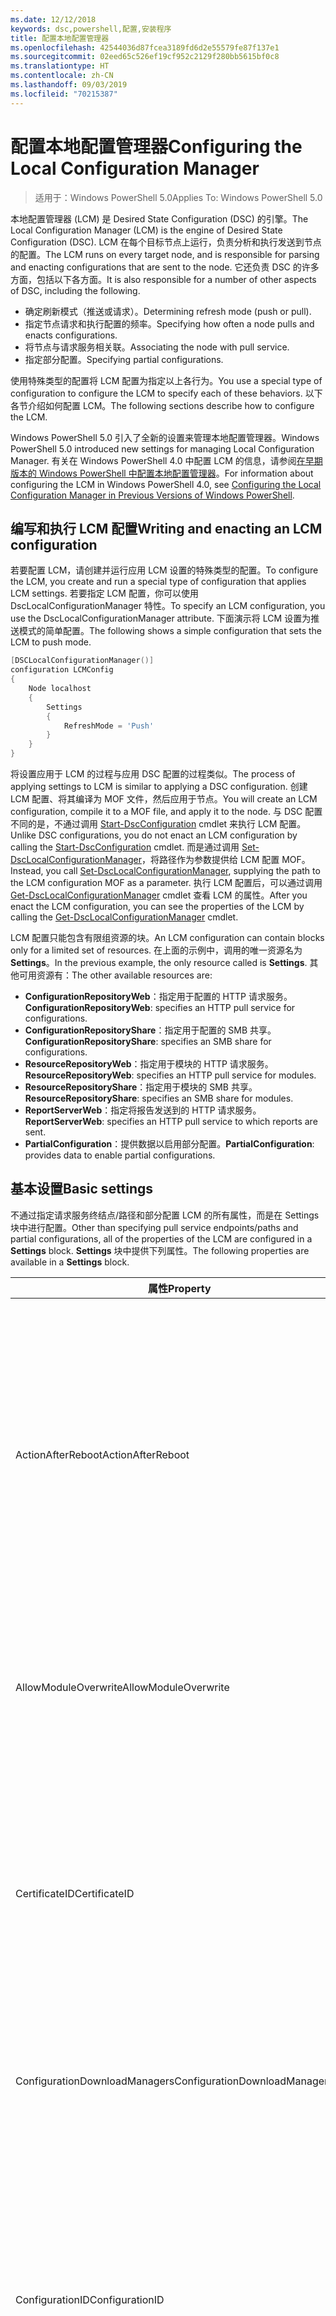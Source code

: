 ```yaml
---
ms.date: 12/12/2018
keywords: dsc,powershell,配置,安装程序
title: 配置本地配置管理器
ms.openlocfilehash: 42544036d87fcea3189fd6d2e55579fe87f137e1
ms.sourcegitcommit: 02eed65c526ef19cf952c2129f280bb5615bf0c8
ms.translationtype: HT
ms.contentlocale: zh-CN
ms.lasthandoff: 09/03/2019
ms.locfileid: "70215387"
---
```

# <a name="configuring-the-local-configuration-manager"></a><span data-ttu-id="24089-103">配置本地配置管理器</span><span class="sxs-lookup"><span data-stu-id="24089-103">Configuring the Local Configuration Manager</span></span>

> <span data-ttu-id="24089-104">适用于：Windows PowerShell 5.0</span><span class="sxs-lookup"><span data-stu-id="24089-104">Applies To: Windows PowerShell 5.0</span></span>

<span data-ttu-id="24089-105">本地配置管理器 (LCM) 是 Desired State Configuration (DSC) 的引擎。</span><span class="sxs-lookup"><span data-stu-id="24089-105">The Local Configuration Manager (LCM) is the engine of Desired State Configuration (DSC).</span></span>
<span data-ttu-id="24089-106">LCM 在每个目标节点上运行，负责分析和执行发送到节点的配置。</span><span class="sxs-lookup"><span data-stu-id="24089-106">The LCM runs on every target node, and is responsible for parsing and enacting configurations that are sent to the node.</span></span>
<span data-ttu-id="24089-107">它还负责 DSC 的许多方面，包括以下各方面。</span><span class="sxs-lookup"><span data-stu-id="24089-107">It is also responsible for a number of other aspects of DSC, including the following.</span></span>

- <span data-ttu-id="24089-108">确定刷新模式（推送或请求）。</span><span class="sxs-lookup"><span data-stu-id="24089-108">Determining refresh mode (push or pull).</span></span>
- <span data-ttu-id="24089-109">指定节点请求和执行配置的频率。</span><span class="sxs-lookup"><span data-stu-id="24089-109">Specifying how often a node pulls and enacts configurations.</span></span>
- <span data-ttu-id="24089-110">将节点与请求服务相关联。</span><span class="sxs-lookup"><span data-stu-id="24089-110">Associating the node with pull service.</span></span>
- <span data-ttu-id="24089-111">指定部分配置。</span><span class="sxs-lookup"><span data-stu-id="24089-111">Specifying partial configurations.</span></span>

<span data-ttu-id="24089-112">使用特殊类型的配置将 LCM 配置为指定以上各行为。</span><span class="sxs-lookup"><span data-stu-id="24089-112">You use a special type of configuration to configure the LCM to specify each of these behaviors.</span></span>
<span data-ttu-id="24089-113">以下各节介绍如何配置 LCM。</span><span class="sxs-lookup"><span data-stu-id="24089-113">The following sections describe how to configure the LCM.</span></span>

<span data-ttu-id="24089-114">Windows PowerShell 5.0 引入了全新的设置来管理本地配置管理器。</span><span class="sxs-lookup"><span data-stu-id="24089-114">Windows PowerShell 5.0 introduced new settings for managing Local Configuration Manager.</span></span>
<span data-ttu-id="24089-115">有关在 Windows PowerShell 4.0 中配置 LCM 的信息，请参阅[在早期版本的 Windows PowerShell 中配置本地配置管理器](metaconfig4.md)。</span><span class="sxs-lookup"><span data-stu-id="24089-115">For information about configuring the LCM in Windows PowerShell 4.0, see [Configuring the Local Configuration Manager in Previous Versions of Windows PowerShell](metaconfig4.md).</span></span>

## <a name="writing-and-enacting-an-lcm-configuration"></a><span data-ttu-id="24089-116">编写和执行 LCM 配置</span><span class="sxs-lookup"><span data-stu-id="24089-116">Writing and enacting an LCM configuration</span></span>

<span data-ttu-id="24089-117">若要配置 LCM，请创建并运行应用 LCM 设置的特殊类型的配置。</span><span class="sxs-lookup"><span data-stu-id="24089-117">To configure the LCM, you create and run a special type of configuration that applies LCM settings.</span></span>
<span data-ttu-id="24089-118">若要指定 LCM 配置，你可以使用 DscLocalConfigurationManager 特性。</span><span class="sxs-lookup"><span data-stu-id="24089-118">To specify an LCM configuration, you use the DscLocalConfigurationManager attribute.</span></span>
<span data-ttu-id="24089-119">下面演示将 LCM 设置为推送模式的简单配置。</span><span class="sxs-lookup"><span data-stu-id="24089-119">The following shows a simple configuration that sets the LCM to push mode.</span></span>

```powershell
[DSCLocalConfigurationManager()]
configuration LCMConfig
{
    Node localhost
    {
        Settings
        {
            RefreshMode = 'Push'
        }
    }
}
```

<span data-ttu-id="24089-120">将设置应用于 LCM 的过程与应用 DSC 配置的过程类似。</span><span class="sxs-lookup"><span data-stu-id="24089-120">The process of applying settings to LCM is similar to applying a DSC configuration.</span></span>
<span data-ttu-id="24089-121">创建 LCM 配置、将其编译为 MOF 文件，然后应用于节点。</span><span class="sxs-lookup"><span data-stu-id="24089-121">You will create an LCM configuration, compile it to a MOF file, and apply it to the node.</span></span>
<span data-ttu-id="24089-122">与 DSC 配置不同的是，不通过调用 [Start-DscConfiguration](/powershell/module/psdesiredstateconfiguration/start-dscconfiguration) cmdlet 来执行 LCM 配置。</span><span class="sxs-lookup"><span data-stu-id="24089-122">Unlike DSC configurations, you do not enact an LCM configuration by calling the [Start-DscConfiguration](/powershell/module/psdesiredstateconfiguration/start-dscconfiguration) cmdlet.</span></span>
<span data-ttu-id="24089-123">而是通过调用 [Set-DscLocalConfigurationManager](/powershell/module/PSDesiredStateConfiguration/Set-DscLocalConfigurationManager)，将路径作为参数提供给 LCM 配置 MOF。</span><span class="sxs-lookup"><span data-stu-id="24089-123">Instead, you call [Set-DscLocalConfigurationManager](/powershell/module/PSDesiredStateConfiguration/Set-DscLocalConfigurationManager), supplying the path to the LCM configuration MOF as a parameter.</span></span>
<span data-ttu-id="24089-124">执行 LCM 配置后，可以通过调用 [Get-DscLocalConfigurationManager](/powershell/module/PSDesiredStateConfiguration/Get-DscLocalConfigurationManager) cmdlet 查看 LCM 的属性。</span><span class="sxs-lookup"><span data-stu-id="24089-124">After you enact the LCM configuration, you can see the properties of the LCM by calling the [Get-DscLocalConfigurationManager](/powershell/module/PSDesiredStateConfiguration/Get-DscLocalConfigurationManager) cmdlet.</span></span>

<span data-ttu-id="24089-125">LCM 配置只能包含有限组资源的块。</span><span class="sxs-lookup"><span data-stu-id="24089-125">An LCM configuration can contain blocks only for a limited set of resources.</span></span>
<span data-ttu-id="24089-126">在上面的示例中，调用的唯一资源名为 **Settings**。</span><span class="sxs-lookup"><span data-stu-id="24089-126">In the previous example, the only resource called is **Settings**.</span></span>
<span data-ttu-id="24089-127">其他可用资源有：</span><span class="sxs-lookup"><span data-stu-id="24089-127">The other available resources are:</span></span>

* <span data-ttu-id="24089-128">**ConfigurationRepositoryWeb**：指定用于配置的 HTTP 请求服务。</span><span class="sxs-lookup"><span data-stu-id="24089-128">**ConfigurationRepositoryWeb**: specifies an HTTP pull service for configurations.</span></span>
* <span data-ttu-id="24089-129">**ConfigurationRepositoryShare**：指定用于配置的 SMB 共享。</span><span class="sxs-lookup"><span data-stu-id="24089-129">**ConfigurationRepositoryShare**: specifies an SMB share for configurations.</span></span>
* <span data-ttu-id="24089-130">**ResourceRepositoryWeb**：指定用于模块的 HTTP 请求服务。</span><span class="sxs-lookup"><span data-stu-id="24089-130">**ResourceRepositoryWeb**: specifies an HTTP pull service for modules.</span></span>
* <span data-ttu-id="24089-131">**ResourceRepositoryShare**：指定用于模块的 SMB 共享。</span><span class="sxs-lookup"><span data-stu-id="24089-131">**ResourceRepositoryShare**: specifies an SMB share for modules.</span></span>
* <span data-ttu-id="24089-132">**ReportServerWeb**：指定将报告发送到的 HTTP 请求服务。</span><span class="sxs-lookup"><span data-stu-id="24089-132">**ReportServerWeb**: specifies an HTTP pull service to which reports are sent.</span></span>
* <span data-ttu-id="24089-133">**PartialConfiguration**：提供数据以启用部分配置。</span><span class="sxs-lookup"><span data-stu-id="24089-133">**PartialConfiguration**: provides data to enable partial configurations.</span></span>

## <a name="basic-settings"></a><span data-ttu-id="24089-134">基本设置</span><span class="sxs-lookup"><span data-stu-id="24089-134">Basic settings</span></span>

<span data-ttu-id="24089-135">不通过指定请求服务终结点/路径和部分配置 LCM 的所有属性，而是在 Settings  块中进行配置。</span><span class="sxs-lookup"><span data-stu-id="24089-135">Other than specifying pull service endpoints/paths and partial configurations, all of the properties of the LCM are configured in a **Settings** block.</span></span>
<span data-ttu-id="24089-136">**Settings** 块中提供下列属性。</span><span class="sxs-lookup"><span data-stu-id="24089-136">The following properties are available in a **Settings** block.</span></span>

|  <span data-ttu-id="24089-137">属性</span><span class="sxs-lookup"><span data-stu-id="24089-137">Property</span></span>  |  <span data-ttu-id="24089-138">类型</span><span class="sxs-lookup"><span data-stu-id="24089-138">Type</span></span>  |  <span data-ttu-id="24089-139">说明</span><span class="sxs-lookup"><span data-stu-id="24089-139">Description</span></span>   |
|----------- |------- |--------------- |
| <span data-ttu-id="24089-140">ActionAfterReboot</span><span class="sxs-lookup"><span data-stu-id="24089-140">ActionAfterReboot</span></span>| <span data-ttu-id="24089-141">字符串</span><span class="sxs-lookup"><span data-stu-id="24089-141">string</span></span>| <span data-ttu-id="24089-142">指定在应用配置期间重启后进行什么操作。</span><span class="sxs-lookup"><span data-stu-id="24089-142">Specifies what happens after a reboot during the application of a configuration.</span></span> <span data-ttu-id="24089-143">可取值为 __ContinueConfiguration__ 和 __StopConfiguration__。</span><span class="sxs-lookup"><span data-stu-id="24089-143">The possible values are __"ContinueConfiguration"__ and __"StopConfiguration"__.</span></span> <ul><li> <span data-ttu-id="24089-144">__ContinueConfiguration__：在计算机重新启动后继续应用当前配置。</span><span class="sxs-lookup"><span data-stu-id="24089-144">__ContinueConfiguration__: Continue applying the current configuration after machine reboot.</span></span> <span data-ttu-id="24089-145">此为默认值</span><span class="sxs-lookup"><span data-stu-id="24089-145">This is the default value</span></span></li><li><span data-ttu-id="24089-146">__StopConfiguration__：在计算机重新启动后停止当前配置。</span><span class="sxs-lookup"><span data-stu-id="24089-146">__StopConfiguration__: Stop the current configuration after machine reboot.</span></span></li></ul>|
| <span data-ttu-id="24089-147">AllowModuleOverwrite</span><span class="sxs-lookup"><span data-stu-id="24089-147">AllowModuleOverwrite</span></span>| <span data-ttu-id="24089-148">布尔</span><span class="sxs-lookup"><span data-stu-id="24089-148">bool</span></span>| <span data-ttu-id="24089-149">若允许从请求服务下载的新配置覆盖目标节点上的旧配置，则为 __$TRUE__。</span><span class="sxs-lookup"><span data-stu-id="24089-149">__$TRUE__ if new configurations downloaded from the pull service are allowed to overwrite the old ones on the target node.</span></span> <span data-ttu-id="24089-150">否则为 $FALSE。</span><span class="sxs-lookup"><span data-stu-id="24089-150">Otherwise, $FALSE.</span></span>|
| <span data-ttu-id="24089-151">CertificateID</span><span class="sxs-lookup"><span data-stu-id="24089-151">CertificateID</span></span>| <span data-ttu-id="24089-152">字符串</span><span class="sxs-lookup"><span data-stu-id="24089-152">string</span></span>| <span data-ttu-id="24089-153">用于保护在配置中传递的凭据的证书指纹。</span><span class="sxs-lookup"><span data-stu-id="24089-153">The thumbprint of a certificate used to secure credentials passed in a configuration.</span></span> <span data-ttu-id="24089-154">更多详细信息，请参阅 [Want to secure credentials in Windows PowerShell Desired State Configuration?（希望在 Windows PowerShell Desired State Configuration 中保护凭据？）](http://blogs.msdn.com/b/powershell/archive/2014/01/31/want-to-secure-credentials-in-windows-powershell-desired-state-configuration.aspx)。</span><span class="sxs-lookup"><span data-stu-id="24089-154">For more information see [Want to secure credentials in Windows PowerShell Desired State Configuration](http://blogs.msdn.com/b/powershell/archive/2014/01/31/want-to-secure-credentials-in-windows-powershell-desired-state-configuration.aspx)?.</span></span> <br> <span data-ttu-id="24089-155">__注意：__ 如果使用 Azure 自动化 DSC 请求服务，则会自动进行管理。</span><span class="sxs-lookup"><span data-stu-id="24089-155">__Note:__ this is managed automatically if using Azure Automation DSC pull service.</span></span>|
| <span data-ttu-id="24089-156">ConfigurationDownloadManagers</span><span class="sxs-lookup"><span data-stu-id="24089-156">ConfigurationDownloadManagers</span></span>| <span data-ttu-id="24089-157">CimInstance[]</span><span class="sxs-lookup"><span data-stu-id="24089-157">CimInstance[]</span></span>| <span data-ttu-id="24089-158">已过时。</span><span class="sxs-lookup"><span data-stu-id="24089-158">Obsolete.</span></span> <span data-ttu-id="24089-159">使用 __ConfigurationRepositoryWeb__ 和 __ConfigurationRepositoryShare__ 块定义配置请求服务终结点。</span><span class="sxs-lookup"><span data-stu-id="24089-159">Use __ConfigurationRepositoryWeb__ and __ConfigurationRepositoryShare__ blocks to define configuration pull service endpoints.</span></span>|
| <span data-ttu-id="24089-160">ConfigurationID</span><span class="sxs-lookup"><span data-stu-id="24089-160">ConfigurationID</span></span>| <span data-ttu-id="24089-161">字符串</span><span class="sxs-lookup"><span data-stu-id="24089-161">string</span></span>| <span data-ttu-id="24089-162">用于向后兼容早期版本的请求服务。</span><span class="sxs-lookup"><span data-stu-id="24089-162">For backwards compatibility with older pull service versions.</span></span> <span data-ttu-id="24089-163">用于标识要从请求服务获取的配置文件的 GUID。</span><span class="sxs-lookup"><span data-stu-id="24089-163">A GUID that identifies the configuration file to get from a pull service.</span></span> <span data-ttu-id="24089-164">如果配置 MOF 名为 ConfigurationID.mof，那么节点将在请求服务上请求配置。</span><span class="sxs-lookup"><span data-stu-id="24089-164">The node will pull configurations on the pull service if the name of the configuration MOF is named ConfigurationID.mof.</span></span><br> <span data-ttu-id="24089-165">__注意：__ 如果设置此属性，将无法使用 RegistrationKey 将节点注册到请求服务  。</span><span class="sxs-lookup"><span data-stu-id="24089-165">__Note:__ If you set this property, registering the node with a pull service by using __RegistrationKey__ does not work.</span></span> <span data-ttu-id="24089-166">有关详细信息，请参阅[使用配置名称设置请求客户端](../pull-server/pullClientConfigNames.md)。</span><span class="sxs-lookup"><span data-stu-id="24089-166">For more information, see [Setting up a pull client with configuration names](../pull-server/pullClientConfigNames.md).</span></span>|
| <span data-ttu-id="24089-167">ConfigurationMode</span><span class="sxs-lookup"><span data-stu-id="24089-167">ConfigurationMode</span></span>| <span data-ttu-id="24089-168">字符串</span><span class="sxs-lookup"><span data-stu-id="24089-168">string</span></span> | <span data-ttu-id="24089-169">指定 LCM 实际如何将配置应用到目标节点。</span><span class="sxs-lookup"><span data-stu-id="24089-169">Specifies how the LCM actually applies the configuration to the target nodes.</span></span> <span data-ttu-id="24089-170">可能的值为 __ApplyOnly__、__ApplyAndMonitor__ 和 __ApplyAndAutoCorrect__。</span><span class="sxs-lookup"><span data-stu-id="24089-170">Possible values are __"ApplyOnly"__,__"ApplyAndMonitor"__, and __"ApplyAndAutoCorrect"__.</span></span> <ul><li><span data-ttu-id="24089-171">__ApplyOnly__：DSC 将应用配置，但若未向目标节点推送新配置或从服务请求新配置，则它不会执行任何进一步操作。</span><span class="sxs-lookup"><span data-stu-id="24089-171">__ApplyOnly__: DSC applies the configuration and does nothing further unless a new configuration is pushed to the target node or when a new configuration is pulled from a service.</span></span> <span data-ttu-id="24089-172">首次应用新配置后，DSC 不会检查是否偏离以前配置的状态。</span><span class="sxs-lookup"><span data-stu-id="24089-172">After initial application of a new configuration, DSC does not check for drift from a previously configured state.</span></span> <span data-ttu-id="24089-173">请注意，__ApplyOnly__ 生效前，DSC 将尝试应用配置，直到成功为止。</span><span class="sxs-lookup"><span data-stu-id="24089-173">Note that DSC will attempt to apply the configuration until it is successful before __ApplyOnly__ takes effect.</span></span> </li><li> <span data-ttu-id="24089-174">__ApplyAndMonitor__：这是默认值。</span><span class="sxs-lookup"><span data-stu-id="24089-174">__ApplyAndMonitor__: This is the default value.</span></span> <span data-ttu-id="24089-175">LCM 将应用任意新配置。</span><span class="sxs-lookup"><span data-stu-id="24089-175">The LCM applies any new configurations.</span></span> <span data-ttu-id="24089-176">首次应用新配置后，如果目标节点偏离期望状态，则 DSC 将在日志中报告差异。</span><span class="sxs-lookup"><span data-stu-id="24089-176">After initial application of a new configuration, if the target node drifts from the desired state, DSC reports the discrepancy in logs.</span></span> <span data-ttu-id="24089-177">请注意，__ApplyAndMonitor__ 生效前，DSC 将尝试应用配置，直到成功为止。</span><span class="sxs-lookup"><span data-stu-id="24089-177">Note that DSC will attempt to apply the configuration until it is successful before __ApplyAndMonitor__ takes effect.</span></span></li><li><span data-ttu-id="24089-178">__ApplyAndAutoCorrect__：DSC 将应用任何新配置。</span><span class="sxs-lookup"><span data-stu-id="24089-178">__ApplyAndAutoCorrect__: DSC applies any new configurations.</span></span> <span data-ttu-id="24089-179">首次应用新配置后，如果目标节点偏离适当状态，则 DSC 将在日志中报告差异然后重新应用当前配置。</span><span class="sxs-lookup"><span data-stu-id="24089-179">After initial application of a new configuration, if the target node drifts from the desired state, DSC reports the discrepancy in logs, and then re-applies the current configuration.</span></span></li></ul>|
| <span data-ttu-id="24089-180">ConfigurationModeFrequencyMins</span><span class="sxs-lookup"><span data-stu-id="24089-180">ConfigurationModeFrequencyMins</span></span>| <span data-ttu-id="24089-181">UInt32</span><span class="sxs-lookup"><span data-stu-id="24089-181">UInt32</span></span>| <span data-ttu-id="24089-182">检查和应用当前配置的时间间隔（以分钟为单位）。</span><span class="sxs-lookup"><span data-stu-id="24089-182">How often, in minutes, the current configuration is checked and applied.</span></span> <span data-ttu-id="24089-183">如果将 ConfigurationMode 属性设置为 ApplyOnly，则将忽略此属性。</span><span class="sxs-lookup"><span data-stu-id="24089-183">This property is ignored if the ConfigurationMode property is set to ApplyOnly.</span></span> <span data-ttu-id="24089-184">默认值为 15。</span><span class="sxs-lookup"><span data-stu-id="24089-184">The default value is 15.</span></span>|
| <span data-ttu-id="24089-185">DebugMode</span><span class="sxs-lookup"><span data-stu-id="24089-185">DebugMode</span></span>| <span data-ttu-id="24089-186">字符串</span><span class="sxs-lookup"><span data-stu-id="24089-186">string</span></span>| <span data-ttu-id="24089-187">可取值为 __None__、__ForceModuleImport__ 和 __All__。</span><span class="sxs-lookup"><span data-stu-id="24089-187">Possible values are __None__, __ForceModuleImport__, and __All__.</span></span> <ul><li><span data-ttu-id="24089-188">设置为 __None__ 可以使用缓存的资源。</span><span class="sxs-lookup"><span data-stu-id="24089-188">Set to __None__ to use cached resources.</span></span> <span data-ttu-id="24089-189">这是默认值，应在生产方案中使用。</span><span class="sxs-lookup"><span data-stu-id="24089-189">This is the default and should be used in production scenarios.</span></span></li><li><span data-ttu-id="24089-190">设置为 __ForceModuleImport__ 会导致 LCM 重载所有 DSC 资源模块，即使这些模块之前已被加载并缓存，也是如此。</span><span class="sxs-lookup"><span data-stu-id="24089-190">Setting to __ForceModuleImport__, causes the LCM to reload any DSC resource modules, even if they have been previously loaded and cached.</span></span> <span data-ttu-id="24089-191">这会影响 DSC 操作的性能，因为将在使用时重新加载每个模块。</span><span class="sxs-lookup"><span data-stu-id="24089-191">This impacts the performance of DSC operations as each module is reloaded on use.</span></span> <span data-ttu-id="24089-192">通常在调试资源时使用此值</span><span class="sxs-lookup"><span data-stu-id="24089-192">Typically you would use this value while debugging a resource</span></span></li><li><span data-ttu-id="24089-193">在此版本中，__All__ 等同于 __ForceModuleImport__</span><span class="sxs-lookup"><span data-stu-id="24089-193">In this release, __All__ is same as __ForceModuleImport__</span></span></li></ul> |
| <span data-ttu-id="24089-194">RebootNodeIfNeeded</span><span class="sxs-lookup"><span data-stu-id="24089-194">RebootNodeIfNeeded</span></span>| <span data-ttu-id="24089-195">布尔</span><span class="sxs-lookup"><span data-stu-id="24089-195">bool</span></span>| <span data-ttu-id="24089-196">将此设置为 `$true` 可使资源使用 `$global:DSCMachineStatus` 标志重新启动节点。</span><span class="sxs-lookup"><span data-stu-id="24089-196">Set this to `$true` to allow resources to reboot the Node using the `$global:DSCMachineStatus` flag.</span></span> <span data-ttu-id="24089-197">否则，你必须为要求重启的配置手动重启节点。</span><span class="sxs-lookup"><span data-stu-id="24089-197">Otherwise, you will have to manually reboot the node for any configuration that requires it.</span></span> <span data-ttu-id="24089-198">默认值为 `$false`。</span><span class="sxs-lookup"><span data-stu-id="24089-198">The default value is `$false`.</span></span> <span data-ttu-id="24089-199">若要在通过 DSC（例如 Windows Installer）以外的其他配置执行重启条件时使用此设置，请将此设置和 [xPendingReboot](https://github.com/powershell/xpendingreboot) 模块组合使用。</span><span class="sxs-lookup"><span data-stu-id="24089-199">To use this setting when a reboot condition is enacted by something other than DSC (such as Windows Installer), combine this setting with the [xPendingReboot](https://github.com/powershell/xpendingreboot) module.</span></span>|
| <span data-ttu-id="24089-200">RefreshMode</span><span class="sxs-lookup"><span data-stu-id="24089-200">RefreshMode</span></span>| <span data-ttu-id="24089-201">字符串</span><span class="sxs-lookup"><span data-stu-id="24089-201">string</span></span>| <span data-ttu-id="24089-202">指定 LCM 如何获取配置。</span><span class="sxs-lookup"><span data-stu-id="24089-202">Specifies how the LCM gets configurations.</span></span> <span data-ttu-id="24089-203">可取值为 __Disabled__、__Push__ 和 __Pull__。</span><span class="sxs-lookup"><span data-stu-id="24089-203">The possible values are __"Disabled"__, __"Push"__, and __"Pull"__.</span></span> <ul><li><span data-ttu-id="24089-204">__Disabled__：DSC 配置对该节点禁用。</span><span class="sxs-lookup"><span data-stu-id="24089-204">__Disabled__: DSC configurations are disabled for this node.</span></span></li><li> <span data-ttu-id="24089-205">__Push__：通过调用 [Start-DscConfiguration](/powershell/module/psdesiredstateconfiguration/start-dscconfiguration) cmdlet 启动配置。</span><span class="sxs-lookup"><span data-stu-id="24089-205">__Push__: Configurations are initiated by calling the [Start-DscConfiguration](/powershell/module/psdesiredstateconfiguration/start-dscconfiguration) cmdlet.</span></span> <span data-ttu-id="24089-206">将配置立即应用到节点。</span><span class="sxs-lookup"><span data-stu-id="24089-206">The configuration is applied immediately to the node.</span></span> <span data-ttu-id="24089-207">这是默认值。</span><span class="sxs-lookup"><span data-stu-id="24089-207">This is the default value.</span></span></li><li><span data-ttu-id="24089-208">__Pull：__ 将节点配置为从请求服务或 SMB 路径定期检查配置。</span><span class="sxs-lookup"><span data-stu-id="24089-208">__Pull:__ The node is configured to regularly check for configurations from a pull service or SMB path.</span></span> <span data-ttu-id="24089-209">如果此属性被设置为 __Pull__，则必须在 __ConfigurationRepositoryWeb__ 或 __ConfigurationRepositoryShare__ 块中指定 HTTP（服务）或 SMB（共享）路径。</span><span class="sxs-lookup"><span data-stu-id="24089-209">If this property is set to __Pull__, you must specify an HTTP (service) or SMB (share) path in a __ConfigurationRepositoryWeb__ or __ConfigurationRepositoryShare__ block.</span></span></li></ul>|
| <span data-ttu-id="24089-210">RefreshFrequencyMins</span><span class="sxs-lookup"><span data-stu-id="24089-210">RefreshFrequencyMins</span></span>| <span data-ttu-id="24089-211">Uint32</span><span class="sxs-lookup"><span data-stu-id="24089-211">Uint32</span></span>| <span data-ttu-id="24089-212">LCM 按此时间间隔（以分钟为单位）检查请求服务以获取更新的配置。</span><span class="sxs-lookup"><span data-stu-id="24089-212">The time interval, in minutes, at which the LCM checks a pull service to get updated configurations.</span></span> <span data-ttu-id="24089-213">如果 LCM 未配置为请求模式，则将忽略此值。</span><span class="sxs-lookup"><span data-stu-id="24089-213">This value is ignored if the LCM is not configured in pull mode.</span></span> <span data-ttu-id="24089-214">默认值为 30。</span><span class="sxs-lookup"><span data-stu-id="24089-214">The default value is 30.</span></span>|
| <span data-ttu-id="24089-215">ReportManagers</span><span class="sxs-lookup"><span data-stu-id="24089-215">ReportManagers</span></span>| <span data-ttu-id="24089-216">CimInstance[]</span><span class="sxs-lookup"><span data-stu-id="24089-216">CimInstance[]</span></span>| <span data-ttu-id="24089-217">已过时。</span><span class="sxs-lookup"><span data-stu-id="24089-217">Obsolete.</span></span> <span data-ttu-id="24089-218">使用 __ReportServerWeb__ 块定义终结点，以将报告数据发送到请求服务。</span><span class="sxs-lookup"><span data-stu-id="24089-218">Use __ReportServerWeb__ blocks to define an endpoint to send reporting data to a pull service.</span></span>|
| <span data-ttu-id="24089-219">ResourceModuleManagers</span><span class="sxs-lookup"><span data-stu-id="24089-219">ResourceModuleManagers</span></span>| <span data-ttu-id="24089-220">CimInstance[]</span><span class="sxs-lookup"><span data-stu-id="24089-220">CimInstance[]</span></span>| <span data-ttu-id="24089-221">已过时。</span><span class="sxs-lookup"><span data-stu-id="24089-221">Obsolete.</span></span> <span data-ttu-id="24089-222">使用 __ResourceRepositoryWeb__ 和 __ResourceRepositoryShare__ 块分别定义请求服务 HTTP 终结点和 SMB 路径。</span><span class="sxs-lookup"><span data-stu-id="24089-222">Use __ResourceRepositoryWeb__ and __ResourceRepositoryShare__ blocks to define pull service HTTP endpoints or SMB paths, respectively.</span></span>|
| <span data-ttu-id="24089-223">PartialConfigurations</span><span class="sxs-lookup"><span data-stu-id="24089-223">PartialConfigurations</span></span>| <span data-ttu-id="24089-224">CimInstance</span><span class="sxs-lookup"><span data-stu-id="24089-224">CimInstance</span></span>| <span data-ttu-id="24089-225">未实现。</span><span class="sxs-lookup"><span data-stu-id="24089-225">Not implemented.</span></span> <span data-ttu-id="24089-226">不使用。</span><span class="sxs-lookup"><span data-stu-id="24089-226">Do not use.</span></span>|
| <span data-ttu-id="24089-227">StatusRetentionTimeInDays</span><span class="sxs-lookup"><span data-stu-id="24089-227">StatusRetentionTimeInDays</span></span> | <span data-ttu-id="24089-228">UInt32</span><span class="sxs-lookup"><span data-stu-id="24089-228">UInt32</span></span>| <span data-ttu-id="24089-229">LCM 保留当前配置状态的天数。</span><span class="sxs-lookup"><span data-stu-id="24089-229">The number of days the LCM keeps the status of the current configuration.</span></span>|

> [!NOTE]
> <span data-ttu-id="24089-230">LCM 基于以下条件启动 ConfigurationModeFrequencyMins  周期：</span><span class="sxs-lookup"><span data-stu-id="24089-230">The LCM starts the **ConfigurationModeFrequencyMins** cycle based on:</span></span>
>
> - <span data-ttu-id="24089-231">使用 `Set-DscLocalConfigurationManager` 应用新的元配置</span><span class="sxs-lookup"><span data-stu-id="24089-231">A new metaconfig is applied using `Set-DscLocalConfigurationManager`</span></span>
> - <span data-ttu-id="24089-232">计算机重新启动</span><span class="sxs-lookup"><span data-stu-id="24089-232">A machine restart</span></span>
>
> <span data-ttu-id="24089-233">对于计时器进程遇到故障的任何状况，会在 30 秒内检测到该状况，并且会重新启动周期。</span><span class="sxs-lookup"><span data-stu-id="24089-233">For any condition where the timer process experiences a crash, that will be detected within 30 seconds and the cycle will be restarted.</span></span>
> <span data-ttu-id="24089-234">并发操作可能会延迟周期启动，如果此操作的持续时间超过配置的频率，则下一个计时器不会启动。</span><span class="sxs-lookup"><span data-stu-id="24089-234">A concurrent operation could delay the cycle from being started, if the duration of this operation exceeds the configured cycle frequency, the next timer will not start.</span></span>
>
> <span data-ttu-id="24089-235">例如，元配置以 15 分钟请求频率进行配置，请求会在 T1 进行。</span><span class="sxs-lookup"><span data-stu-id="24089-235">Example, the metaconfig is configured at a 15 minute pull frequency and a pull occurs at T1.</span></span>  <span data-ttu-id="24089-236">节点未在 16 分钟内完成工作。</span><span class="sxs-lookup"><span data-stu-id="24089-236">The Node does not finish work for 16 minutes.</span></span>  <span data-ttu-id="24089-237">第一个 15 分钟周期会被忽略，下一个请求会在 T1+15+15 进行。</span><span class="sxs-lookup"><span data-stu-id="24089-237">The first 15 minute cycle is ignored, and next pull will happen at T1+15+15.</span></span>

## <a name="pull-service"></a><span data-ttu-id="24089-238">请求服务</span><span class="sxs-lookup"><span data-stu-id="24089-238">Pull service</span></span>

<span data-ttu-id="24089-239">LCM 配置支持定义以下类型的请求服务终结点：</span><span class="sxs-lookup"><span data-stu-id="24089-239">LCM configuration supports defining the following types of pull service endpoints:</span></span>

- <span data-ttu-id="24089-240">**配置服务器**：DSC 配置的存储库。</span><span class="sxs-lookup"><span data-stu-id="24089-240">**Configuration server**: A repository for DSC configurations.</span></span> <span data-ttu-id="24089-241">使用 **ConfigurationRepositoryWeb**（对于基于 Web 的服务器）和 **ConfigurationRepositoryShare**（对于基于 SMB 的服务器）块定义配置服务器。</span><span class="sxs-lookup"><span data-stu-id="24089-241">Define configuration servers by using **ConfigurationRepositoryWeb** (for web-based servers) and **ConfigurationRepositoryShare** (for SMB-based servers) blocks.</span></span>
- <span data-ttu-id="24089-242">**资源服务器**：打包为 PowerShell 模块的 DSC 资源存储库。</span><span class="sxs-lookup"><span data-stu-id="24089-242">**Resource server**: A repository for DSC resources, packaged as PowerShell modules.</span></span> <span data-ttu-id="24089-243">使用 **ResourceRepositoryWeb**（对于基于 Web 的服务器）和 **ResourceRepositoryShare**（对于基于 SMB 的服务器）块定义资源服务器。</span><span class="sxs-lookup"><span data-stu-id="24089-243">Define resource servers by using **ResourceRepositoryWeb** (for web-based servers) and **ResourceRepositoryShare** (for SMB-based servers) blocks.</span></span>
- <span data-ttu-id="24089-244">**报表服务器**：DSC 将报表数据发送到的服务。</span><span class="sxs-lookup"><span data-stu-id="24089-244">**Report server**: A service that DSC sends report data to.</span></span> <span data-ttu-id="24089-245">使用 **ReportServerWeb** 块定义报表服务器。</span><span class="sxs-lookup"><span data-stu-id="24089-245">Define report servers by using **ReportServerWeb** blocks.</span></span> <span data-ttu-id="24089-246">报表服务器必须是 Web 服务。</span><span class="sxs-lookup"><span data-stu-id="24089-246">A report server must be a web service.</span></span>

<span data-ttu-id="24089-247">有关请求服务的更多详细信息，请参阅 [Desired State Configuration 请求服务](../pull-server/pullServer.md)。</span><span class="sxs-lookup"><span data-stu-id="24089-247">For more details on pull service see, [Desired State Configuration Pull Service](../pull-server/pullServer.md).</span></span>

## <a name="configuration-server-blocks"></a><span data-ttu-id="24089-248">配置服务器块</span><span class="sxs-lookup"><span data-stu-id="24089-248">Configuration server blocks</span></span>

<span data-ttu-id="24089-249">若要定义基于 Web 的配置服务器，请创建 **ConfigurationRepositoryWeb** 块。</span><span class="sxs-lookup"><span data-stu-id="24089-249">To define a web-based configuration server, you create a **ConfigurationRepositoryWeb** block.</span></span>
<span data-ttu-id="24089-250">**ConfigurationRepositoryWeb** 定义以下属性。</span><span class="sxs-lookup"><span data-stu-id="24089-250">A **ConfigurationRepositoryWeb** defines the following properties.</span></span>

|<span data-ttu-id="24089-251">属性</span><span class="sxs-lookup"><span data-stu-id="24089-251">Property</span></span>|<span data-ttu-id="24089-252">类型</span><span class="sxs-lookup"><span data-stu-id="24089-252">Type</span></span>|<span data-ttu-id="24089-253">说明</span><span class="sxs-lookup"><span data-stu-id="24089-253">Description</span></span>|
|---|---|---|
|<span data-ttu-id="24089-254">AllowUnsecureConnection</span><span class="sxs-lookup"><span data-stu-id="24089-254">AllowUnsecureConnection</span></span>|<span data-ttu-id="24089-255">布尔</span><span class="sxs-lookup"><span data-stu-id="24089-255">bool</span></span>|<span data-ttu-id="24089-256">设置为 **$TRUE** 以允许无需身份验证即可从节点连接到服务器。</span><span class="sxs-lookup"><span data-stu-id="24089-256">Set to **$TRUE** to allow connections from the node to the server without authentication.</span></span> <span data-ttu-id="24089-257">设置为 **$FALSE** 以要求进行身份验证。</span><span class="sxs-lookup"><span data-stu-id="24089-257">Set to **$FALSE** to require authentication.</span></span>|
|<span data-ttu-id="24089-258">CertificateID</span><span class="sxs-lookup"><span data-stu-id="24089-258">CertificateID</span></span>|<span data-ttu-id="24089-259">字符串</span><span class="sxs-lookup"><span data-stu-id="24089-259">string</span></span>|<span data-ttu-id="24089-260">用于向服务器进行身份验证的证书指纹。</span><span class="sxs-lookup"><span data-stu-id="24089-260">The thumbprint of a certificate used to authenticate to the server.</span></span>|
|<span data-ttu-id="24089-261">ConfigurationNames</span><span class="sxs-lookup"><span data-stu-id="24089-261">ConfigurationNames</span></span>|<span data-ttu-id="24089-262">string[]</span><span class="sxs-lookup"><span data-stu-id="24089-262">String[]</span></span>|<span data-ttu-id="24089-263">目标节点将请求的配置名称的数组。</span><span class="sxs-lookup"><span data-stu-id="24089-263">An array of names of configurations to be pulled by the target node.</span></span> <span data-ttu-id="24089-264">仅当通过 RegistrationKey  将节点注册到请求服务后，才使用这些操作。</span><span class="sxs-lookup"><span data-stu-id="24089-264">These are used only if the node is registered with the pull service by using a **RegistrationKey**.</span></span> <span data-ttu-id="24089-265">有关详细信息，请参阅[使用配置名称设置请求客户端](../pull-server/pullClientConfigNames.md)。</span><span class="sxs-lookup"><span data-stu-id="24089-265">For more information, see [Setting up a pull client with configuration names](../pull-server/pullClientConfigNames.md).</span></span>|
|<span data-ttu-id="24089-266">RegistrationKey</span><span class="sxs-lookup"><span data-stu-id="24089-266">RegistrationKey</span></span>|<span data-ttu-id="24089-267">字符串</span><span class="sxs-lookup"><span data-stu-id="24089-267">string</span></span>|<span data-ttu-id="24089-268">用于将节点注册到请求服务的 GUID。</span><span class="sxs-lookup"><span data-stu-id="24089-268">A GUID that registers the node with the pull service.</span></span> <span data-ttu-id="24089-269">有关详细信息，请参阅[使用配置名称设置请求客户端](../pull-server/pullClientConfigNames.md)。</span><span class="sxs-lookup"><span data-stu-id="24089-269">For more information, see [Setting up a pull client with configuration names](../pull-server/pullClientConfigNames.md).</span></span>|
|<span data-ttu-id="24089-270">ServerURL</span><span class="sxs-lookup"><span data-stu-id="24089-270">ServerURL</span></span>|<span data-ttu-id="24089-271">字符串</span><span class="sxs-lookup"><span data-stu-id="24089-271">string</span></span>|<span data-ttu-id="24089-272">配置服务的 URL。</span><span class="sxs-lookup"><span data-stu-id="24089-272">The URL of the configuration service.</span></span>|
|<span data-ttu-id="24089-273">ProxyURL\*</span><span class="sxs-lookup"><span data-stu-id="24089-273">ProxyURL\*</span></span>|<span data-ttu-id="24089-274">字符串</span><span class="sxs-lookup"><span data-stu-id="24089-274">string</span></span>|<span data-ttu-id="24089-275">要在与配置服务通信时使用的 http 代理的 URL。</span><span class="sxs-lookup"><span data-stu-id="24089-275">The URL of the http proxy to use when communicating with the configuration service.</span></span>|
|<span data-ttu-id="24089-276">ProxyCredential\*</span><span class="sxs-lookup"><span data-stu-id="24089-276">ProxyCredential\*</span></span>|<span data-ttu-id="24089-277">pscredential</span><span class="sxs-lookup"><span data-stu-id="24089-277">pscredential</span></span>|<span data-ttu-id="24089-278">用于 http 代理的凭据。</span><span class="sxs-lookup"><span data-stu-id="24089-278">Credential to use for the http proxy.</span></span>|

> [!NOTE]
> * <span data-ttu-id="24089-279">在 Windows 版本 1809 及更高版本中受支持。</span><span class="sxs-lookup"><span data-stu-id="24089-279">Supported in Windows versions 1809 and later.</span></span>

<span data-ttu-id="24089-280">提供简化本地节点的 ConfigurationRepositoryWeb 值配置的示例脚本 - 请参阅[生成 DSC 元配置](https://docs.microsoft.com/azure/automation/automation-dsc-onboarding#generating-dsc-metaconfigurations)</span><span class="sxs-lookup"><span data-stu-id="24089-280">An example script to simplify configuring the ConfigurationRepositoryWeb value for on-premises nodes is available - see [Generating DSC metaconfigurations](https://docs.microsoft.com/azure/automation/automation-dsc-onboarding#generating-dsc-metaconfigurations)</span></span>

<span data-ttu-id="24089-281">要定义基于 SMB 的配置服务器，请创建 **ConfigurationRepositoryShare** 块。</span><span class="sxs-lookup"><span data-stu-id="24089-281">To define an SMB-based configuration server, you create a **ConfigurationRepositoryShare** block.</span></span>
<span data-ttu-id="24089-282">**ConfigurationRepositoryShare** 定义以下属性。</span><span class="sxs-lookup"><span data-stu-id="24089-282">A **ConfigurationRepositoryShare** defines the following properties.</span></span>

|<span data-ttu-id="24089-283">属性</span><span class="sxs-lookup"><span data-stu-id="24089-283">Property</span></span>|<span data-ttu-id="24089-284">类型</span><span class="sxs-lookup"><span data-stu-id="24089-284">Type</span></span>|<span data-ttu-id="24089-285">说明</span><span class="sxs-lookup"><span data-stu-id="24089-285">Description</span></span>|
|---|---|---|
|<span data-ttu-id="24089-286">凭据</span><span class="sxs-lookup"><span data-stu-id="24089-286">Credential</span></span>|<span data-ttu-id="24089-287">MSFT_Credential</span><span class="sxs-lookup"><span data-stu-id="24089-287">MSFT_Credential</span></span>|<span data-ttu-id="24089-288">用于对 SMB 共享进行身份验证的凭据。</span><span class="sxs-lookup"><span data-stu-id="24089-288">The credential used to authenticate to the SMB share.</span></span>|
|<span data-ttu-id="24089-289">SourcePath</span><span class="sxs-lookup"><span data-stu-id="24089-289">SourcePath</span></span>|<span data-ttu-id="24089-290">字符串</span><span class="sxs-lookup"><span data-stu-id="24089-290">string</span></span>|<span data-ttu-id="24089-291">SMB 共享的路径。</span><span class="sxs-lookup"><span data-stu-id="24089-291">The path of the SMB share.</span></span>|

## <a name="resource-server-blocks"></a><span data-ttu-id="24089-292">资源服务器块</span><span class="sxs-lookup"><span data-stu-id="24089-292">Resource server blocks</span></span>

<span data-ttu-id="24089-293">若要定义基于 Web 的资源服务器，请创建 **ResourceRepositoryWeb** 块。</span><span class="sxs-lookup"><span data-stu-id="24089-293">To define a web-based resource server, you create a **ResourceRepositoryWeb** block.</span></span>
<span data-ttu-id="24089-294">**ResourceRepositoryWeb** 定义以下属性。</span><span class="sxs-lookup"><span data-stu-id="24089-294">A **ResourceRepositoryWeb** defines the following properties.</span></span>

|<span data-ttu-id="24089-295">属性</span><span class="sxs-lookup"><span data-stu-id="24089-295">Property</span></span>|<span data-ttu-id="24089-296">类型</span><span class="sxs-lookup"><span data-stu-id="24089-296">Type</span></span>|<span data-ttu-id="24089-297">说明</span><span class="sxs-lookup"><span data-stu-id="24089-297">Description</span></span>|
|---|---|---|
|<span data-ttu-id="24089-298">AllowUnsecureConnection</span><span class="sxs-lookup"><span data-stu-id="24089-298">AllowUnsecureConnection</span></span>|<span data-ttu-id="24089-299">布尔</span><span class="sxs-lookup"><span data-stu-id="24089-299">bool</span></span>|<span data-ttu-id="24089-300">设置为 **$TRUE** 以允许无需身份验证即可从节点连接到服务器。</span><span class="sxs-lookup"><span data-stu-id="24089-300">Set to **$TRUE** to allow connections from the node to the server without authentication.</span></span> <span data-ttu-id="24089-301">设置为 **$FALSE** 以要求进行身份验证。</span><span class="sxs-lookup"><span data-stu-id="24089-301">Set to **$FALSE** to require authentication.</span></span>|
|<span data-ttu-id="24089-302">CertificateID</span><span class="sxs-lookup"><span data-stu-id="24089-302">CertificateID</span></span>|<span data-ttu-id="24089-303">字符串</span><span class="sxs-lookup"><span data-stu-id="24089-303">string</span></span>|<span data-ttu-id="24089-304">用于向服务器进行身份验证的证书指纹。</span><span class="sxs-lookup"><span data-stu-id="24089-304">The thumbprint of a certificate used to authenticate to the server.</span></span>|
|<span data-ttu-id="24089-305">RegistrationKey</span><span class="sxs-lookup"><span data-stu-id="24089-305">RegistrationKey</span></span>|<span data-ttu-id="24089-306">字符串</span><span class="sxs-lookup"><span data-stu-id="24089-306">string</span></span>|<span data-ttu-id="24089-307">用于将节点标识到请求服务的 GUID。</span><span class="sxs-lookup"><span data-stu-id="24089-307">A GUID that identifies the node to the pull service.</span></span>|
|<span data-ttu-id="24089-308">ServerURL</span><span class="sxs-lookup"><span data-stu-id="24089-308">ServerURL</span></span>|<span data-ttu-id="24089-309">字符串</span><span class="sxs-lookup"><span data-stu-id="24089-309">string</span></span>|<span data-ttu-id="24089-310">配置服务器的 URL。</span><span class="sxs-lookup"><span data-stu-id="24089-310">The URL of the configuration server.</span></span>|
|<span data-ttu-id="24089-311">ProxyURL\*</span><span class="sxs-lookup"><span data-stu-id="24089-311">ProxyURL\*</span></span>|<span data-ttu-id="24089-312">字符串</span><span class="sxs-lookup"><span data-stu-id="24089-312">string</span></span>|<span data-ttu-id="24089-313">要在与配置服务通信时使用的 http 代理的 URL。</span><span class="sxs-lookup"><span data-stu-id="24089-313">The URL of the http proxy to use when communicating with the configuration service.</span></span>|
|<span data-ttu-id="24089-314">ProxyCredential\*</span><span class="sxs-lookup"><span data-stu-id="24089-314">ProxyCredential\*</span></span>|<span data-ttu-id="24089-315">pscredential</span><span class="sxs-lookup"><span data-stu-id="24089-315">pscredential</span></span>|<span data-ttu-id="24089-316">用于 http 代理的凭据。</span><span class="sxs-lookup"><span data-stu-id="24089-316">Credential to use for the http proxy.</span></span>|

> [!NOTE]
> * <span data-ttu-id="24089-317">在 Windows 版本 1809 及更高版本中受支持。</span><span class="sxs-lookup"><span data-stu-id="24089-317">Supported in Windows versions 1809 and later.</span></span>

<span data-ttu-id="24089-318">提供简化本地节点的 ResourceRepositoryWeb 值配置的示例脚本 - 请参阅[生成 DSC 元配置](https://docs.microsoft.com/azure/automation/automation-dsc-onboarding#generating-dsc-metaconfigurations)</span><span class="sxs-lookup"><span data-stu-id="24089-318">An example script to simplify configuring the ResourceRepositoryWeb value for on-premises nodes is available - see [Generating DSC metaconfigurations](https://docs.microsoft.com/azure/automation/automation-dsc-onboarding#generating-dsc-metaconfigurations)</span></span>

<span data-ttu-id="24089-319">若要定义的基于 SMB 的资源服务器，请创建 **ResourceRepositoryShare** 块。</span><span class="sxs-lookup"><span data-stu-id="24089-319">To define an SMB-based resource server, you create a **ResourceRepositoryShare** block.</span></span>
<span data-ttu-id="24089-320">**ResourceRepositoryShare** 定义以下属性。</span><span class="sxs-lookup"><span data-stu-id="24089-320">**ResourceRepositoryShare** defines the following properties.</span></span>

|<span data-ttu-id="24089-321">属性</span><span class="sxs-lookup"><span data-stu-id="24089-321">Property</span></span>|<span data-ttu-id="24089-322">类型</span><span class="sxs-lookup"><span data-stu-id="24089-322">Type</span></span>|<span data-ttu-id="24089-323">说明</span><span class="sxs-lookup"><span data-stu-id="24089-323">Description</span></span>|
|---|---|---|
|<span data-ttu-id="24089-324">凭据</span><span class="sxs-lookup"><span data-stu-id="24089-324">Credential</span></span>|<span data-ttu-id="24089-325">MSFT_Credential</span><span class="sxs-lookup"><span data-stu-id="24089-325">MSFT_Credential</span></span>|<span data-ttu-id="24089-326">用于对 SMB 共享进行身份验证的凭据。</span><span class="sxs-lookup"><span data-stu-id="24089-326">The credential used to authenticate to the SMB share.</span></span> <span data-ttu-id="24089-327">有关传递凭据的示例，请参阅[设置 DSC SMB 请求服务器](../pull-server/pullServerSMB.md)</span><span class="sxs-lookup"><span data-stu-id="24089-327">For an example of passing credentials, see [Setting up a DSC SMB pull server](../pull-server/pullServerSMB.md)</span></span>|
|<span data-ttu-id="24089-328">SourcePath</span><span class="sxs-lookup"><span data-stu-id="24089-328">SourcePath</span></span>|<span data-ttu-id="24089-329">字符串</span><span class="sxs-lookup"><span data-stu-id="24089-329">string</span></span>|<span data-ttu-id="24089-330">SMB 共享的路径。</span><span class="sxs-lookup"><span data-stu-id="24089-330">The path of the SMB share.</span></span>|

## <a name="report-server-blocks"></a><span data-ttu-id="24089-331">报表服务器块</span><span class="sxs-lookup"><span data-stu-id="24089-331">Report server blocks</span></span>

<span data-ttu-id="24089-332">若要定义报表服务器，请创建 **ReportServerWeb** 块。</span><span class="sxs-lookup"><span data-stu-id="24089-332">To define a report server, you create a **ReportServerWeb** block.</span></span>
<span data-ttu-id="24089-333">报表服务器角色与基于 SMB 的请求服务不兼容。</span><span class="sxs-lookup"><span data-stu-id="24089-333">The report server role is not compatible with SMB based pull service.</span></span>
<span data-ttu-id="24089-334">**ReportServerWeb** 定义以下属性。</span><span class="sxs-lookup"><span data-stu-id="24089-334">**ReportServerWeb** defines the following properties.</span></span>

|<span data-ttu-id="24089-335">属性</span><span class="sxs-lookup"><span data-stu-id="24089-335">Property</span></span>|<span data-ttu-id="24089-336">类型</span><span class="sxs-lookup"><span data-stu-id="24089-336">Type</span></span>|<span data-ttu-id="24089-337">说明</span><span class="sxs-lookup"><span data-stu-id="24089-337">Description</span></span>|
|---|---|---|
|<span data-ttu-id="24089-338">AllowUnsecureConnection</span><span class="sxs-lookup"><span data-stu-id="24089-338">AllowUnsecureConnection</span></span>|<span data-ttu-id="24089-339">布尔</span><span class="sxs-lookup"><span data-stu-id="24089-339">bool</span></span>|<span data-ttu-id="24089-340">设置为 **$TRUE** 以允许无需身份验证即可从节点连接到服务器。</span><span class="sxs-lookup"><span data-stu-id="24089-340">Set to **$TRUE** to allow connections from the node to the server without authentication.</span></span> <span data-ttu-id="24089-341">设置为 **$FALSE** 以要求进行身份验证。</span><span class="sxs-lookup"><span data-stu-id="24089-341">Set to **$FALSE** to require authentication.</span></span>|
|<span data-ttu-id="24089-342">CertificateID</span><span class="sxs-lookup"><span data-stu-id="24089-342">CertificateID</span></span>|<span data-ttu-id="24089-343">字符串</span><span class="sxs-lookup"><span data-stu-id="24089-343">string</span></span>|<span data-ttu-id="24089-344">用于向服务器进行身份验证的证书指纹。</span><span class="sxs-lookup"><span data-stu-id="24089-344">The thumbprint of a certificate used to authenticate to the server.</span></span>|
|<span data-ttu-id="24089-345">RegistrationKey</span><span class="sxs-lookup"><span data-stu-id="24089-345">RegistrationKey</span></span>|<span data-ttu-id="24089-346">字符串</span><span class="sxs-lookup"><span data-stu-id="24089-346">string</span></span>|<span data-ttu-id="24089-347">用于将节点标识到请求服务的 GUID。</span><span class="sxs-lookup"><span data-stu-id="24089-347">A GUID that identifies the node to the pull service.</span></span>|
|<span data-ttu-id="24089-348">ServerURL</span><span class="sxs-lookup"><span data-stu-id="24089-348">ServerURL</span></span>|<span data-ttu-id="24089-349">字符串</span><span class="sxs-lookup"><span data-stu-id="24089-349">string</span></span>|<span data-ttu-id="24089-350">配置服务器的 URL。</span><span class="sxs-lookup"><span data-stu-id="24089-350">The URL of the configuration server.</span></span>|
|<span data-ttu-id="24089-351">ProxyURL\*</span><span class="sxs-lookup"><span data-stu-id="24089-351">ProxyURL\*</span></span>|<span data-ttu-id="24089-352">字符串</span><span class="sxs-lookup"><span data-stu-id="24089-352">string</span></span>|<span data-ttu-id="24089-353">要在与配置服务通信时使用的 http 代理的 URL。</span><span class="sxs-lookup"><span data-stu-id="24089-353">The URL of the http proxy to use when communicating with the configuration service.</span></span>|
|<span data-ttu-id="24089-354">ProxyCredential\*</span><span class="sxs-lookup"><span data-stu-id="24089-354">ProxyCredential\*</span></span>|<span data-ttu-id="24089-355">pscredential</span><span class="sxs-lookup"><span data-stu-id="24089-355">pscredential</span></span>|<span data-ttu-id="24089-356">用于 http 代理的凭据。</span><span class="sxs-lookup"><span data-stu-id="24089-356">Credential to use for the http proxy.</span></span>|

> [!NOTE]
> * <span data-ttu-id="24089-357">在 Windows 版本 1809 及更高版本中受支持。</span><span class="sxs-lookup"><span data-stu-id="24089-357">Supported in Windows versions 1809 and later.</span></span>

<span data-ttu-id="24089-358">提供简化本地节点的 ReportServerWeb 值配置的示例脚本 - 请参阅[生成 DSC 元配置](https://docs.microsoft.com/azure/automation/automation-dsc-onboarding#generating-dsc-metaconfigurations)</span><span class="sxs-lookup"><span data-stu-id="24089-358">An example script to simplify configuring the ReportServerWeb value for on-premises nodes is available - see [Generating DSC metaconfigurations](https://docs.microsoft.com/azure/automation/automation-dsc-onboarding#generating-dsc-metaconfigurations)</span></span>

## <a name="partial-configurations"></a><span data-ttu-id="24089-359">部分配置</span><span class="sxs-lookup"><span data-stu-id="24089-359">Partial configurations</span></span>

<span data-ttu-id="24089-360">若要定义部分配置，请创建 **PartialConfiguration** 块。</span><span class="sxs-lookup"><span data-stu-id="24089-360">To define a partial configuration, you create a **PartialConfiguration** block.</span></span>
<span data-ttu-id="24089-361">有关部分配置的详细信息，请参阅 [DSC 部分配置](../pull-server/partialConfigs.md)。</span><span class="sxs-lookup"><span data-stu-id="24089-361">For more information about partial configurations, see [DSC Partial configurations](../pull-server/partialConfigs.md).</span></span>
<span data-ttu-id="24089-362">**PartialConfiguration** 定义以下属性。</span><span class="sxs-lookup"><span data-stu-id="24089-362">**PartialConfiguration** defines the following properties.</span></span>

|<span data-ttu-id="24089-363">属性</span><span class="sxs-lookup"><span data-stu-id="24089-363">Property</span></span>|<span data-ttu-id="24089-364">类型</span><span class="sxs-lookup"><span data-stu-id="24089-364">Type</span></span>|<span data-ttu-id="24089-365">说明</span><span class="sxs-lookup"><span data-stu-id="24089-365">Description</span></span>|
|---|---|---|
|<span data-ttu-id="24089-366">ConfigurationSource</span><span class="sxs-lookup"><span data-stu-id="24089-366">ConfigurationSource</span></span>|<span data-ttu-id="24089-367">string[]</span><span class="sxs-lookup"><span data-stu-id="24089-367">string[]</span></span>|<span data-ttu-id="24089-368">以前在 ConfigurationRepositoryWeb  和 ConfigurationRepositoryShare  块中定义的配置服务器的名称数组，将从其中拉取部分配置。</span><span class="sxs-lookup"><span data-stu-id="24089-368">An array of names of configuration servers, previously defined in **ConfigurationRepositoryWeb** and **ConfigurationRepositoryShare** blocks, where the partial configuration is pulled from.</span></span>|
|<span data-ttu-id="24089-369">DependsOn</span><span class="sxs-lookup"><span data-stu-id="24089-369">DependsOn</span></span>|<span data-ttu-id="24089-370">string{}</span><span class="sxs-lookup"><span data-stu-id="24089-370">string{}</span></span>|<span data-ttu-id="24089-371">应用此部分配置之前必须完成的其他配置名称的列表。</span><span class="sxs-lookup"><span data-stu-id="24089-371">A list of names of other configurations that must be completed before this partial configuration is applied.</span></span>|
|<span data-ttu-id="24089-372">说明</span><span class="sxs-lookup"><span data-stu-id="24089-372">Description</span></span>|<span data-ttu-id="24089-373">字符串</span><span class="sxs-lookup"><span data-stu-id="24089-373">string</span></span>|<span data-ttu-id="24089-374">用于描述部分配置的文本。</span><span class="sxs-lookup"><span data-stu-id="24089-374">Text used to describe the partial configuration.</span></span>|
|<span data-ttu-id="24089-375">ExclusiveResources</span><span class="sxs-lookup"><span data-stu-id="24089-375">ExclusiveResources</span></span>|<span data-ttu-id="24089-376">string[]</span><span class="sxs-lookup"><span data-stu-id="24089-376">string[]</span></span>|<span data-ttu-id="24089-377">此部分配置专用的资源数组。</span><span class="sxs-lookup"><span data-stu-id="24089-377">An array of resources exclusive to this partial configuration.</span></span>|
|<span data-ttu-id="24089-378">RefreshMode</span><span class="sxs-lookup"><span data-stu-id="24089-378">RefreshMode</span></span>|<span data-ttu-id="24089-379">字符串</span><span class="sxs-lookup"><span data-stu-id="24089-379">string</span></span>|<span data-ttu-id="24089-380">指定 LCM 如何获取此部分配置。</span><span class="sxs-lookup"><span data-stu-id="24089-380">Specifies how the LCM gets this partial configuration.</span></span> <span data-ttu-id="24089-381">可取值为 __Disabled__、__Push__ 和 __Pull__。</span><span class="sxs-lookup"><span data-stu-id="24089-381">The possible values are __"Disabled"__, __"Push"__, and __"Pull"__.</span></span> <ul><li><span data-ttu-id="24089-382">__Disabled__：禁用此部分配置。</span><span class="sxs-lookup"><span data-stu-id="24089-382">__Disabled__: This partial configuration is disabled.</span></span></li><li> <span data-ttu-id="24089-383">__Push__：通过调用 [Publish-DscConfiguration](/powershell/module/PSDesiredStateConfiguration/Publish-DscConfiguration) cmdlet 将部分配置推送到节点。</span><span class="sxs-lookup"><span data-stu-id="24089-383">__Push__: The partial configuration is pushed to the node by calling the [Publish-DscConfiguration](/powershell/module/PSDesiredStateConfiguration/Publish-DscConfiguration) cmdlet.</span></span> <span data-ttu-id="24089-384">从服务推送或请求该节点的所有部分配置后，可以通过调用 `Start-DscConfiguration –UseExisting` 来启动配置。</span><span class="sxs-lookup"><span data-stu-id="24089-384">After all partial configurations for the node are either pushed or pulled from a service, the configuration can be started by calling `Start-DscConfiguration –UseExisting`.</span></span> <span data-ttu-id="24089-385">这是默认值。</span><span class="sxs-lookup"><span data-stu-id="24089-385">This is the default value.</span></span></li><li><span data-ttu-id="24089-386">__Pull：__ 将节点配置为从拉取服务定期检查部分配置。</span><span class="sxs-lookup"><span data-stu-id="24089-386">__Pull:__ The node is configured to regularly check for partial configuration from a pull service.</span></span> <span data-ttu-id="24089-387">如果将此属性设置为 __Pull__，则必须在 __ConfigurationSource__ 属性中指定请求服务。</span><span class="sxs-lookup"><span data-stu-id="24089-387">If this property is set to __Pull__, you must specify a pull service in a __ConfigurationSource__ property.</span></span> <span data-ttu-id="24089-388">有关 Azure 自动化请求服务的详细信息，请参阅 [Azure 自动化 DSC 概述](https://docs.microsoft.com/azure/automation/automation-dsc-overview)。</span><span class="sxs-lookup"><span data-stu-id="24089-388">For more information about Azure Automation pull service, see [Azure Automation DSC Overview](https://docs.microsoft.com/azure/automation/automation-dsc-overview).</span></span></li></ul>|
|<span data-ttu-id="24089-389">ResourceModuleSource</span><span class="sxs-lookup"><span data-stu-id="24089-389">ResourceModuleSource</span></span>|<span data-ttu-id="24089-390">string[]</span><span class="sxs-lookup"><span data-stu-id="24089-390">string[]</span></span>|<span data-ttu-id="24089-391">可从中下载此部分配置所需资源的资源服务器的名称数组。</span><span class="sxs-lookup"><span data-stu-id="24089-391">An array of the names of resource servers from which to download required resources for this partial configuration.</span></span> <span data-ttu-id="24089-392">这些名称必须表示之前在 ResourceRepositoryWeb  和 ResourceRepositoryShare  块中定义的服务终结点。</span><span class="sxs-lookup"><span data-stu-id="24089-392">These names must refer to service endpoints previously defined in **ResourceRepositoryWeb** and **ResourceRepositoryShare** blocks.</span></span>|

<span data-ttu-id="24089-393">__注意：__ Azure 自动化 DSC 支持部分配置，但每个节点只能从每个自动化帐户中请求一个配置。</span><span class="sxs-lookup"><span data-stu-id="24089-393">__Note:__ partial configurations are supported with Azure Automation DSC, but only one configuration can be pulled from each automation account per node.</span></span>

## <a name="see-also"></a><span data-ttu-id="24089-394">另请参阅</span><span class="sxs-lookup"><span data-stu-id="24089-394">See Also</span></span>

### <a name="concepts"></a><span data-ttu-id="24089-395">概念</span><span class="sxs-lookup"><span data-stu-id="24089-395">Concepts</span></span>
[<span data-ttu-id="24089-396">Desired State Configuration 概述</span><span class="sxs-lookup"><span data-stu-id="24089-396">Desired State Configuration Overview</span></span>](../overview/overview.md)

[<span data-ttu-id="24089-397">Azure 自动化 DSC 入门</span><span class="sxs-lookup"><span data-stu-id="24089-397">Getting started with Azure Automation DSC</span></span>](https://docs.microsoft.com/azure/automation/automation-dsc-getting-started)

### <a name="other-resources"></a><span data-ttu-id="24089-398">其他资源</span><span class="sxs-lookup"><span data-stu-id="24089-398">Other Resources</span></span>

[<span data-ttu-id="24089-399">Set-DscLocalConfigurationManager</span><span class="sxs-lookup"><span data-stu-id="24089-399">Set-DscLocalConfigurationManager</span></span>](/powershell/module/PSDesiredStateConfiguration/Set-DscLocalConfigurationManager)

[<span data-ttu-id="24089-400">使用配置名称设置请求客户端</span><span class="sxs-lookup"><span data-stu-id="24089-400">Setting up a pull client with configuration names</span></span>](../pull-server/pullClientConfigNames.md)
